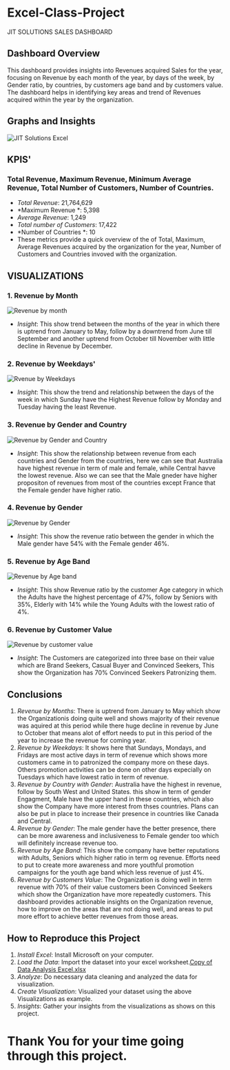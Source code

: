 # Excel-Class-Project
JIT SOLUTIONS SALES DASHBOARD

## Dashboard Overview

This dashboard provides insights into Revenues acquired Sales for the year, focusing on Revenue by each month of the year, by days of the week, by Gender ratio, by countries, by customers age band and by customers value. The dashboard helps in identifying key areas and trend of Revenues acquired within the year by the organization.

## Graphs and Insights

![JIT Solutions Excel](https://github.com/Adeleke-01/Excel-Class-Project/assets/171018903/01486db5-4ec6-4c60-9411-2fc0ea72d652)

## KPIS'
### Total Revenue, Maximum Revenue, Minimum Average Revenue, Total Number of Customers, Number of Countries.
- *Total Revenue*: 21,764,629
- *Maximum Revenue *: 5,398
- *Average Revenue*: 1,249
- *Total number of Customers*: 17,422
- *Number of Countries *: 10
- These metrics provide a quick overview of the of Total, Maximum, Average Revenues acquired by the organization for the year, Number of Customers and Countries invoved with the organization.

## VISUALIZATIONS

### 1. Revenue by Month

![Revenue by month](https://github.com/Adeleke-01/Excel-Class-Project/assets/171018903/319d427a-ca24-411f-8a5f-8be64469d2fe)

- *Insight*: This show trend between the months of the year in which there is uptrend from January to May, follow by a downtrend from June till September and another uptrend from October till November with little decline in Revenue by December.

### 2. Revenue by Weekdays' 

![Rvenue by Weekdays](https://github.com/Adeleke-01/Excel-Class-Project/assets/171018903/b35794ca-659b-4c4a-83cd-d1dfa0a74c64)

- *Insight*: This show the trend and relationship between the days of the week in which Sunday have the Highest Revenue follow by Monday and Tuesday having the least Revenue.

### 3. Revenue by Gender and Country

![Revenue by Gender and Country](https://github.com/Adeleke-01/Excel-Class-Project/assets/171018903/90b83435-455a-4185-9409-1c845cd28797)

- *Insight*: This show the relationship between revenue from each countries and Gender from the countries, here we can see that Australia have highest revenue in term of male and female, while Central havve the lowest revenue. Also we can see that the Male gneder have higher propositon of revenues from most of the countries except France that the Female gender have higher ratio.

### 4. Revenue by Gender

![Revenue by Gender](https://github.com/Adeleke-01/Excel-Class-Project/assets/171018903/e901811f-4403-484c-8cbe-d87fc80c556b)

- *Insight*: This show the revenue ratio between the gender in which the Male gender have 54% with the Female gender 46%.

### 5. Revenue by Age Band

![Revenue by Age band](https://github.com/Adeleke-01/Excel-Class-Project/assets/171018903/c6c5b565-b73d-424a-bd6f-06756b84680b)

- *Insight*: This show Revenue ratio by the customer Age category in which the Adults have the highest percentage of 47%, follow by Seniors with 35%, Elderly with 14% while the Young Adults with the lowest ratio of 4%.

### 6. Revenue by Customer Value

![Revenue by customer value](https://github.com/Adeleke-01/Excel-Class-Project/assets/171018903/40617478-23a8-4ff3-b9f3-905de9bebbae)

- *Insight*: The Customers are categorized into three base on their value which are Brand Seekers, Casual Buyer and Convinced Seekers, This show the Organization has 70% Convinced Seekers Patronizing them. 

## Conclusions

1. *Revenue by Months*: There is uptrend from January to May which show the Organizationis doing quite well and shows majority of their revenue was aquired at this period while there huge decline in revenue by June to October that means  alot of effort needs to put in this period of the year to increase the revenue for coming year.
2. *Revenue by Weekdays*: It shows here that Sundays, Mondays, and Fridays are most active days in term of revenue which shows more customers came in to patronized the company more on these days. Others promotion activities can be done on other days expecially on Tuesdays which have lowest ratio in term of revenue.
3. *Revenue by Country with Gender*: Australia have the highest in revenue, follow by South West and United States. this show in term of gender Engagment, Male have the upper hand in these countries, which also show the Company have more interest from thses countries. Plans can also be put in place to increase their presence in countries like Canada and Central.
4. *Revenue by Gender*: The male gender have the better presence, there can be more awareness and inclusiveness to Female gender too which will definitely increase revenue too.
5. *Revenue by Age Band*: This show the company have better reputations with Adults, Seniors which higher ratio in term og revenue. Efforts need to put to create more awareness and more youthful promotion campaigns for the youth age band which less revenue of just 4%.
6. *Revenue by Customers Value*: The Organization is doing well in term revenue with 70% of their value customers been Convinced Seekers which show the Organization have more repeatedly customers.
This dashboard provides actionable insights on the Organization revenue, how to improve on the areas that are not doing well, and areas to put more effort to achieve better revenues from those areas.


## How to Reproduce this Project

1. *Install Excel*: Install Microsoft on your computer.
2. *Load the Data*: Import the dataset into your excel worksheet.[Copy of Data Analysis Excel.xlsx](https://github.com/user-attachments/files/16082977/Copy.of.Data.Analysis.Excel.xlsx)
3. *Analyze*: Do necessary data cleaning and analyzed the data for visualization.
4. *Create Visualization*: Visualized your dataset using the above Visualizations as example.
5. *Insights*: Gather your insights from the visualizations as shows on this project.


# Thank You for your time going through this project.


